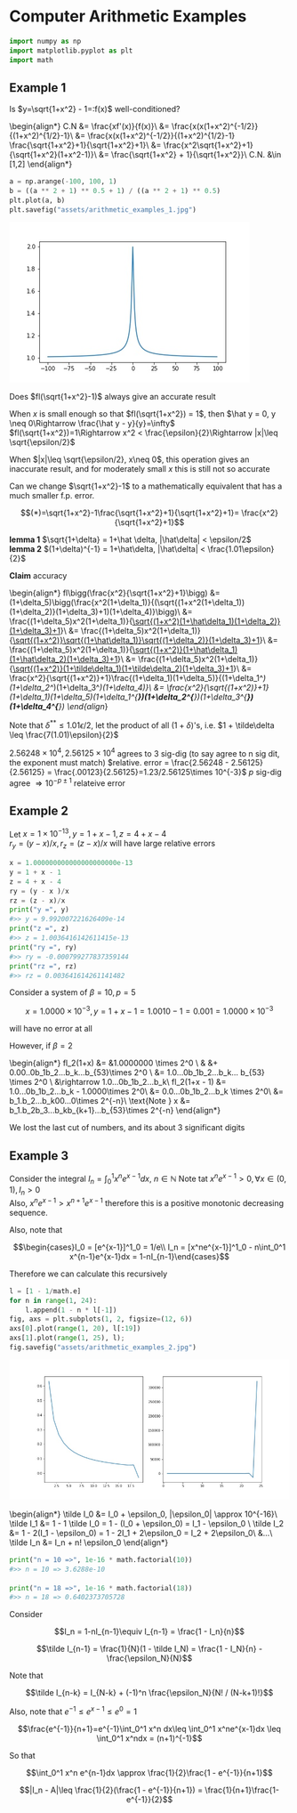 # Computer Arithmetic Examples


```python
import numpy as np
import matplotlib.pyplot as plt
import math
```

## Example 1

Is $y=\sqrt{1+x^2} - 1=:f(x)$ well-conditioned?  

\begin{align*}
C.N &= \frac{xf'(x)}{f(x)}\\
&= \frac{x(x(1+x^2)^{-1/2}}{(1+x^2)^{1/2}-1}\\
&= \frac{x(x(1+x^2)^{-1/2}}{(1+x^2)^{1/2}-1} \frac{\sqrt{1+x^2}+1}{\sqrt{1+x^2}+1}\\
&= \frac{x^2\sqrt{1+x^2}+1}{\sqrt{1+x^2}(1+x^2-1)}\\
&= \frac{\sqrt{1+x^2} + 1}{\sqrt{1+x^2}}\\
C.N. &\in [1,2]
\end{align*}


```python
a = np.arange(-100, 100, 1)
b = ((a ** 2 + 1) ** 0.5 + 1) / ((a ** 2 + 1) ** 0.5)
plt.plot(a, b)
plt.savefig("assets/arithmetic_examples_1.jpg")
```
    
![png](assets/arithmetic_examples_1.jpg)
    


Does $fl(\sqrt{1+x^2}-1)$ always give an accurate result

When $x$ is small enough so that $fl(\sqrt{1+x^2}) = 1$, then $\hat y = 0, y \neq 0\Rightarrow \frac{\hat y - y}{y}=\infty$  
$fl(\sqrt{1+x^2})=1\Rightarrow x^2 < \frac{\epsilon}{2}\Rightarrow |x|\leq \sqrt{\epsilon/2}$  

When $|x|\leq \sqrt{\epsilon/2}, x\neq 0$, this operation gives an inaccurate result, and for moderately small $x$ this is still not so accurate

Can we change $\sqrt{1+x^2}-1$ to a mathematically equivalent that has a much smaller f.p. error. 

$$(*)=\sqrt{1+x^2}-1\frac{\sqrt{1+x^2}+1}{\sqrt{1+x^2}+1}= \frac{x^2}{\sqrt{1+x^2}+1}$$

__lemma 1__ $\sqrt{1+\delta} = 1+\hat \delta, |\hat\delta| < \epsilon/2$  
__lemma 2__ $(1+\delta)^{-1} = 1+\hat\delta, |\hat\delta| < \frac{1.01\epsilon}{2}$

__Claim__ accuracy   

\begin{align*}
fl\bigg(\frac{x^2}{\sqrt{1+x^2}+1}\bigg) &= (1+\delta_5)\bigg(\frac{x^2(1+\delta_1)}{(\sqrt{(1+x^2(1+\delta_1))(1+\delta_2)}(1+\delta_3)+1)(1+\delta_4)}\bigg)\\
&= \frac{(1+\delta_5)x^2(1+\delta_1)}{[\sqrt{(1+x^2)(1+\hat\delta_1)(1+\delta_2)}(1+\delta_3)+1](1+\delta_4)}\\
&= \frac{(1+\delta_5)x^2(1+\delta_1)}{[\sqrt{(1+x^2)}\sqrt{(1+\hat\delta_1)}\sqrt{(1+\delta_2)}(1+\delta_3)+1](1+\delta_4)}\\
&= \frac{(1+\delta_5)x^2(1+\delta_1)}{[\sqrt{(1+x^2)}(1+\hat\delta_1)(1+\hat\delta_2)(1+\delta_3)+1](1+\delta_4)}\\
&= \frac{(1+\delta_5)x^2(1+\delta_1)}{[\sqrt{(1+x^2)}(1+\tilde\delta_1)(1+\tilde\delta_2)(1+\delta_3)+1](1+\delta_4)}\\
&= \frac{x^2}{\sqrt{(1+x^2)}+1}\frac{(1+\delta_1)(1+\delta_5)}{(1+\delta_1^*)(1+\delta_2^*)(1+\delta_3^*)(1+\delta_4)}\\
&= \frac{x^2}{\sqrt{(1+x^2)}+1}(1+\delta_1)(1+\delta_5)(1+\delta_1^{**})(1+\delta_2^{**})(1+\delta_3^{**})(1+\delta_4^{**})
\end{align*}

Note that $\delta^{**} \leq 1.01\epsilon/2$, let the product of all $(1+\delta)$'s, i.e. $1 + \tilde\delta \leq \frac{7(1.01)\epsilon}{2}$


$2.56248\times 10^4, 2.56125\times 10^4$ agrees to 3 sig-dig (to say agree to n sig dit, the exponent must match)
$relative. error = \frac{2.56248 - 2.56125}{2.56125} = \frac{.00123}{2.56125}=1.23/2.56125\times 10^{-3}$
$p$ sig-dig agree $\Rightarrow 10^{-p\pm 1}$ relateive error

## Example 2
Let $x = 1\times 10^{-13}, y = 1 + x - 1, z = 4 + x - 4$  
$r_y = (y-x)/x, r_z = (z-x)/x$ will have large relative errors


```python
x = 1.000000000000000000000e-13
y = 1 + x - 1
z = 4 + x - 4
ry = (y - x )/x
rz = (z - x)/x
print("y =", y)
#>> y = 9.992007221626409e-14
print("z =", z)
#>> z = 1.0036416142611415e-13
print("ry =", ry)
#>> ry = -0.000799277837359144
print("rz =", rz)
#>> rz = 0.003641614261141482
```

    
    

Consider a system of $\beta=10, p = 5$  

$$x = 1.0000 \times 10^{-3}, y = 1 + x - 1 = 1.0010 - 1 = 0.001 = 1.0000\times 10^{-3}$$

will have no error at all 

However, if $\beta = 2$  

\begin{align*}
fl_2(1+x) &= &1.0000000 \times 2^0 \\
& &+ 0.00..0b_1b_2...b_k...b_{53}\times 2^0 \\
&= 1.0...0b_1b_2...b_k... b_{53} \times 2^0 \\
&\rightarrow 1.0...0b_1b_2...b_k\\
fl_2(1+x - 1) &= 1.0...0b_1b_2...b_k - 1.0000\times 2^0\\
&= 0.0...0b_1b_2...b_k \times 2^0\\
&= b_1.b_2...b_k00...0\times 2^{-n}\\
\text{Note } x &= b_1.b_2b_3...b_kb_{k+1}...b_{53}\times 2^{-n}
\end{align*}

We lost the last cut of numbers, and its about 3 significant digits

## Example 3

Consider the integral $I_n = \int_0^1 x^n e^{x-1}dx$, $n\in \mathbb N$
Note tat $x^n e^{x-1} > 0, \forall x \in (0, 1), I_n > 0$  
Also, $x^ne^{x-1} > x^{n+1}e^{x-1}$ therefore this is a positive monotonic decreasing sequence.

Also, note that 

$$\begin{cases}I_0 = [e^{x-1}]^1_0 = 1/e\\
I_n = [x^ne^{x-1}]^1_0 - n\int_0^1 x^{n-1}e^{x-1}dx = 1-nI_{n-1}\end{cases}$$

Therefore we can calculate this recursively


```python
l = [1 - 1/math.e]
for n in range(1, 24):
    l.append(1 - n * l[-1])
fig, axs = plt.subplots(1, 2, figsize=(12, 6))
axs[0].plot(range(1, 20), l[:19])
axs[1].plot(range(1, 25), l);
fig.savefig("assets/arithmetic_examples_2.jpg")
```
    
![png](assets/arithmetic_examples_2.jpg)

    
\begin{align*}
\tilde I_0 &= I_0 + \epsilon_0, |\epsilon_0| \approx 10^{-16}\\
\tilde I_1 &= 1 - 1 \tilde I_0 = 1 - (I_0 + \epsilon_0) = I_1 - \epsilon_0
 \\
 \tilde I_2 &= 1 - 2(I_1 - \epsilon_0) = 1 - 2I_1 + 2\epsilon_0 = I_2 + 2\epsilon_0\\
 &...\\
 \tilde I_n &= I_n + n! \epsilon_0
\end{align*}

```python
print("n = 10 =>", 1e-16 * math.factorial(10))
#>> n = 10 => 3.6288e-10

print("n = 18 =>", 1e-16 * math.factorial(18))
#>> n = 18 => 0.6402373705728
```

    
    
    

Consider 

$$I_n = 1-nI_{n-1}\equiv I_{n-1} = \frac{1 - I_n}{n}$$

$$\tilde I_{n-1} = \frac{1}{N}(1 - \tilde I_N) = \frac{1 - I_N}{n} - \frac{\epsilon_N}{N}$$  

Note that 

$$\tilde I_{n-k} = I_{N-k} + (-1)^n \frac{\epsilon_N}{N! / (N-k+1)!}$$

Also, note that $e^{-1} \leq e^{x-1}\leq e^0 = 1$   

$$\frac{e^{-1}}{n+1}=e^{-1}\int_0^1 x^n dx\leq \int_0^1 x^ne^{x-1}dx \leq \int_0^1 x^ndx = (n+1)^{-1}$$

So that 

$$\int_0^1 x^n e^{n-1}dx \approx \frac{1}{2}\frac{1 - e^{-1}}{n+1}$$

$$|I_n - A|\leq \frac{1}{2}(\frac{1 - e^{-1}}{n+1}) = \frac{1}{n+1}\frac{1-e^{-1}}{2}$$
